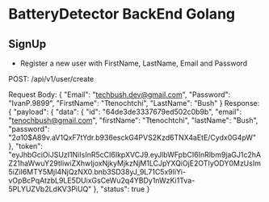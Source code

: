 # BatteryDetector BackEnd Golang

## SignUp

- Register a new user with FirstName, LastName, Email and Password

POST: /api/v1/user/create

Request Body: 
    {
        "Email": "techbush.dev@gmail.com",
        "Password": "IvanP.9899",
        "FirstName": "Ttenochtchi",
        "LastName": "Bush"
    }
Response:
    {
        "payload": {
            "data": {
                "id": "64de3de3337679ed502c0b9b",
                "email": "tenochbush@gmail.com",
                "firstName": "Ttenochtchi",
                "lastName": "Bush",
                "password": "$2a$10$A89v.aV1QxF7tYdr.b936esckG4PVS2Kzd6TNX4aEtE/Cydx0G4pW"
            },
            "token": "eyJhbGciOiJSUzI1NiIsInR5cCI6IkpXVCJ9.eyJlbWFpbCI6InRlbm9jaGJ1c2hAZ21haWwuY29tIiwiZXhwIjoxNjkyMjkzNjM1LCJpYXQiOjE2OTIyODY0MzUsIm5iZiI6MTY5MjI4NjQzNX0.bnb3SD38yJ_9L71C5x9IiYi-vOpBcPqAtzbL9LE5DUixGsCeWu2q4YBDy1nWzKi1Tva-5PLYUZVb2LdKV3PiUQ"
        },
        "status": true
    }
